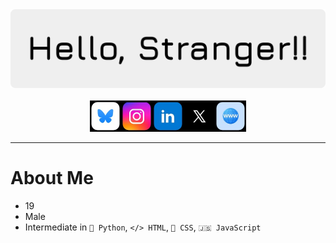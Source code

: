 <a href="#">
  <img src="banner.png">
</a><br><br>


<div align="center" style="display: flex; align-items: center; justify-content: center;">
  <a href="https://bsky.app/profile/byte.is-a.dev" target="_blank">
    <img src="/icons/bluesky.jpeg" alt="Image 3" style="width: 50px; height: 50px;">
  </a>
  <a href="https://www.instagram.com/e.r.i.c_d.e.n.n.y/" target="_blank">
    <img src="/icons/instagram.jpeg" alt="Instagram" style="width: 50px; height: 50px;">
  </a>
  <a href="https://www.linkedin.com/in/eric-denny-6b7a12379/" target="_blank">
    <img src="/icons/linkedin.jpeg" alt="LinkedIn" style="width: 50px; height: 50px;">
  </a>
  <a href="https://x.com/EricD2116" target="_blank">
    <img src="/icons/x.jpeg" alt="X/Twitter" style="width: 50px; height: 50px;">
  </a>
  <a href="https://byte.is-a.dev/" target="_blank">
    <img src="/icons/website.jpeg" alt="My Website" style="width: 50px; height: 50px;">
  </a>
</div>

___

# About Me
- 19
- Male
- Intermediate in ```🐍 Python```, ```</> HTML```, ```🎨 CSS```, ```🇯‌🇸‌ JavaScript```
